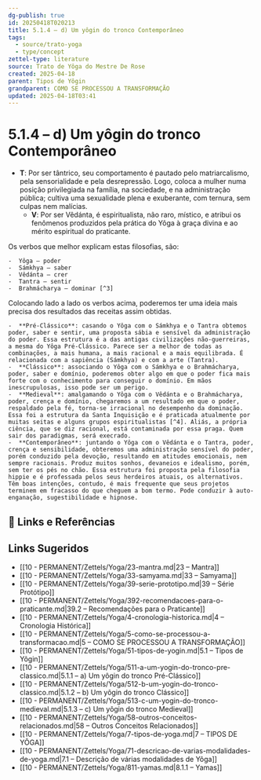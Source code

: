 ```yaml
---
dg-publish: true
id: 20250418T020213
title: 5.1.4 – d) Um yôgin do tronco Contemporâneo
tags:
  - source/trato-yoga
  - type/concept
zettel-type: literature
source: Trato de Yôga do Mestre De Rose
created: 2025-04-18
parent: Tipos de Yôgin
grandparent: COMO SE PROCESSOU A TRANSFORMAÇÃO
updated: 2025-04-18T03:41
---
```


# 5.1.4 – d) Um yôgin do tronco Contemporâneo

- **T**: Por ser tântrico, seu comportamento é pautado pelo matriarcalismo, pela sensorialidade e pela desrepressão. Logo, coloca a mulher numa posição privilegiada na família, na sociedade, e na administração pública; cultiva uma sexualidade plena e exuberante, com ternura, sem culpas nem malícias.
    - **V**: Por ser Vêdánta, é espiritualista, não raro, místico, e atribui os fenômenos produzidos pela prática do Yôga à graça divina e ao mérito espiritual do praticante.

Os verbos que melhor explicam estas filosofias, são:

    -  Yôga – poder
    -  Sámkhya – saber
    -  Vêdánta – crer
    -  Tantra – sentir
    -  Brahmácharya – dominar [^3]

Colocando lado a lado os verbos acima, poderemos ter uma ideia mais precisa dos resultados das receitas assim obtidas.

    -  **Pré-Clássico**: casando o Yôga com o Sámkhya e o Tantra obtemos poder, saber e sentir, uma proposta sábia e sensível da administração do poder. Essa estrutura é a das antigas civilizações não-guerreiras, a mesma do Yôga Pré-Clássico. Parece ser a melhor de todas as combinações, a mais humana, a mais racional e a mais equilibrada. É relacionada com a sapiência (Sámkhya) e com a arte (Tantra).
    -  **Clássico**: associando o Yôga com o Sámkhya e o Brahmácharya, poder, saber e domínio, poderemos obter algo em que o poder fica mais forte com o conhecimento para conseguir o domínio. Em mãos inescrupulosas, isso pode ser um perigo.
    -  **Medieval**: amalgamando o Yôga com o Vêdánta e o Brahmácharya, poder, crença e domínio, chegaremos a um resultado em que o poder, respaldado pela fé, torna-se irracional no desempenho da dominação. Essa foi a estrutura da Santa Inquisição e é praticada atualmente por muitas seitas e alguns grupos espiritualistas [^4]. Aliás, a própria ciência, que se diz racional, está contaminada por essa praga. Quem sair dos paradigmas, será execrado.
    -  **Contemporâneo**: juntando o Yôga com o Vêdánta e o Tantra, poder, crença e sensibilidade, obteremos uma administração sensível do poder, porém conduzido pela devoção, resultando em atitudes emocionais, nem sempre racionais. Produz muitos sonhos, devaneios e idealismo, porém, sem ter os pés no chão. Essa estrutura foi proposta pela filosofia hippie e é professada pelos seus herdeiros atuais, os alternativos. Têm boas intenções, contudo, é mais frequente que seus projetos terminem em fracasso do que cheguem a bom termo. Pode conduzir à auto-enganação, sugestibilidade e hipnose.

## 🔗 Links e Referências

## Links Sugeridos

- [[10 - PERMANENT/Zettels/Yoga/23-mantra.md|23 – Mantra]]
- [[10 - PERMANENT/Zettels/Yoga/33-samyama.md|33 – Samyama]]
- [[10 - PERMANENT/Zettels/Yoga/39-serie-prototipo.md|39 – Série Protótipo]]
- [[10 - PERMANENT/Zettels/Yoga/392-recomendacoes-para-o-praticante.md|39.2 – Recomendações para o Praticante]]
- [[10 - PERMANENT/Zettels/Yoga/4-cronologia-historica.md|4 – Cronologia Histórica]]
- [[10 - PERMANENT/Zettels/Yoga/5-como-se-processou-a-transformacao.md|5 – COMO SE PROCESSOU A TRANSFORMAÇÃO]]
- [[10 - PERMANENT/Zettels/Yoga/51-tipos-de-yogin.md|5.1 – Tipos de Yôgin]]
- [[10 - PERMANENT/Zettels/Yoga/511-a-um-yogin-do-tronco-pre-classico.md|5.1.1 – a) Um yôgin do tronco Pré-Clássico]]
- [[10 - PERMANENT/Zettels/Yoga/512-b-um-yogin-do-tronco-classico.md|5.1.2 – b) Um yôgin do tronco Clássico]]
- [[10 - PERMANENT/Zettels/Yoga/513-c-um-yogin-do-tronco-medieval.md|5.1.3 – c) Um yôgin do tronco Medieval]]
- [[10 - PERMANENT/Zettels/Yoga/58-outros-conceitos-relacionados.md|58 – Outros Conceitos Relacionados]]
- [[10 - PERMANENT/Zettels/Yoga/7-tipos-de-yoga.md|7 – TIPOS DE YÔGA]]
- [[10 - PERMANENT/Zettels/Yoga/71-descricao-de-varias-modalidades-de-yoga.md|7.1 – Descrição de várias modalidades de Yôga]]
- [[10 - PERMANENT/Zettels/Yoga/811-yamas.md|8.1.1 – Yamas]]